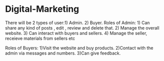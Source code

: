 # Digital-Marketing

There will be 2 types of user:1) Admin. 
                              2) Buyer.
Roles of Admin: 
               1) Can share any kind of posts , edit , review and delete that.
               2) Manage the overall website.
               3) Can interact with buyers and sellers.
               4) Manage the seller, receieve materials from sellers etc
               
Roles of Buyers:
               1)Visit the website and buy products.
               2)Contact with the admin via messages and numbers.
               3)Can give feedback.
              
